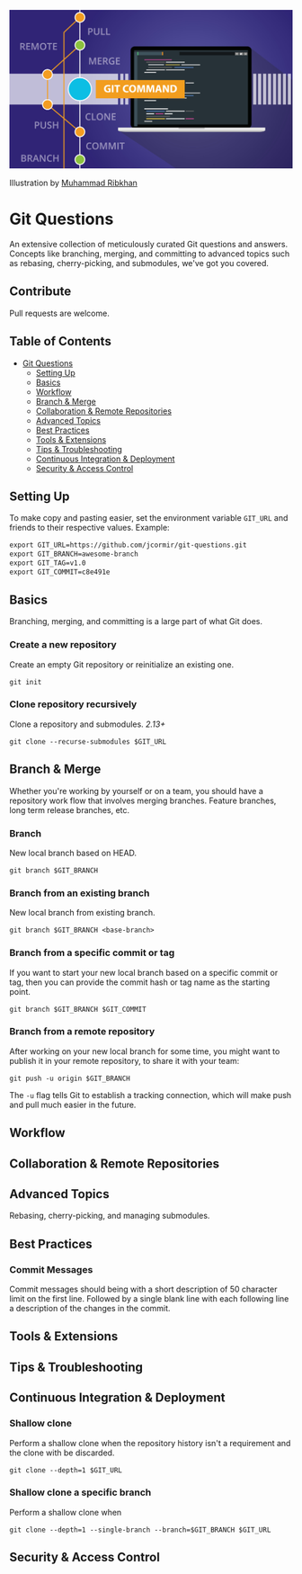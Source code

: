 ![Cover Image](cover.jpg)

Illustration by [Muhammad Ribkhan](https://www.vecteezy.com/members/khan-zein554159)

# Git Questions

An extensive collection of meticulously curated Git questions and answers. Concepts like branching, merging, and committing to advanced topics such as rebasing, cherry-picking, and submodules, we've got you covered.

## Contribute

Pull requests are welcome.

## Table of Contents

- [Git Questions](#git-questions)
  - [Setting Up](#setting-up)
  - [Basics](#basics)
  - [Workflow](#workflow)
  - [Branch & Merge](#branch--merge)
  - [Collaboration & Remote Repositories](#collaboration--remote-repositories)
  - [Advanced Topics](#advanced-topics)
  - [Best Practices](#best-practices)
  - [Tools & Extensions](#tools--extensions)
  - [Tips & Troubleshooting](#tips--troubleshooting)
  - [Continuous Integration & Deployment](#continuous-integration--deployment)
  - [Security & Access Control](#security--access-control)

## Setting Up

To make copy and pasting easier, set the environment variable `GIT_URL` and friends to their respective
values. Example:

```
export GIT_URL=https://github.com/jcormir/git-questions.git
export GIT_BRANCH=awesome-branch
export GIT_TAG=v1.0
export GIT_COMMIT=c8e491e
```

## Basics

Branching, merging, and committing is a large part of what Git does.

### Create a new repository

Create an empty Git repository or reinitialize an existing one.

```
git init
```

### Clone repository recursively

Clone a repository and submodules. *2.13+*

```
git clone --recurse-submodules $GIT_URL
```

## Branch & Merge

Whether you're working by yourself or on a team, you should have a repository work flow
that involves merging branches. Feature branches, long term release branches, etc.

### Branch

New local branch based on HEAD.

```
git branch $GIT_BRANCH
```

### Branch from an existing branch

New local branch from existing branch.

```
git branch $GIT_BRANCH <base-branch>
```

### Branch from a specific commit or tag

If you want to start your new local branch based on a specific commit or tag, then
you can provide the commit hash or tag name as the starting point.

```
git branch $GIT_BRANCH $GIT_COMMIT
```

### Branch from a remote repository

After working on your new local branch for some time, you might want to publish it in your
remote repository, to share it with your team:

```
git push -u origin $GIT_BRANCH
```

The `-u` flag tells Git to establish a tracking connection, which will make push and pull much
easier in the future.

## Workflow
## Collaboration & Remote Repositories
## Advanced Topics

Rebasing, cherry-picking, and managing submodules.

## Best Practices

### Commit Messages

Commit messages should being with a short description of 50 character limit on the first line. Followed
by a single blank line with each following line a description of the changes in the commit.

## Tools & Extensions
## Tips & Troubleshooting

## Continuous Integration & Deployment

### Shallow clone

Perform a shallow clone when the repository history isn't a requirement and the clone with be
discarded.

```
git clone --depth=1 $GIT_URL
```

### Shallow clone a specific branch

Perform a shallow clone when 

```
git clone --depth=1 --single-branch --branch=$GIT_BRANCH $GIT_URL
```

## Security & Access Control
